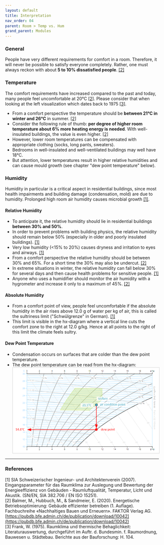 ```yaml
---
layout: default
title: Interpretation
nav_order: 04
parent: Room > Temp vs. Hum
grand_parent: Modules
---
```


### General 
People have very different requirements for comfort in a room. Therefore, it will never be possible to satisfy everyone completely. Rather, one must always reckon with about **5 to 10% dissatisfied people**. <a href="#balmer2020">[2]</a>

### Temperature
The comfort requirements have increased compared to the past and today, many people feel uncomfortable at 20°C <a href="#balmer2020">[2]</a>. Please consider that when looking at the left visualization which dates back to 1975 <a href="#frank1975">[3]</a>. 

- From a comfort perspective the temperature should be **between 21°C in winter and 26°C** in summer. <a href="#balmer2020">[2]</a>
- Consider the following rule of thumb: **per degree of higher room temperature about 6% more heating energy is needed**. With well-insulated buildings, the value is even higher. <a href="#balmer2020">[2]</a>
- However, lower room temperatures can be compensated with appropriate clothing (socks, long pants, sweaters).
- Bedrooms in well-insulated and well-ventilated buildings may well have 18°C.
- But attention, lower temperatures result in higher relative humidities and can cause mould growth (see chapter "dew point temperature" below). 

### Humidity
Humidity in particular is a critical aspect in residential buildings, since most health impairments and building damage (condensation, mold) are due to humidity.
Prolonged high room air humidity causes microbial growth <a href="#sia382_706">[1]</a>.

#### Relative Humidity
- To anticipate it, the relative humidity should lie in residential buildings **between 30% and 50%**.
- In order to prevent problems with building physics, the relative humidity should remain below 50% (especially in older and poorly insulated buildings). <a href="#sia382_706">[1]</a>
- Very low humidity (<15% to 20%) causes dryness and irritation to eyes and airways. <a href="#sia382_706">[1]</a>
- From a comfort perspective the relative humidity should be between 30% and 65%. For a short time the 30% may also be undercut. <a href="#balmer2020">[2]</a>
- In extreme situations in winter, the relative humidity can fall below 30% for several days and then cause health problems for sensitive people. <a href="#sia382_706">[1]</a>
- Anyone who uses a humidifier should monitor the air humidity with a hygrometer and increase it only to a maximum of 45%. <a href="#balmer2020">[2]</a>

#### Absolute Humidity
- From a comfort point of view, people feel uncomfortable if the absolute humidity in the air rises above 12.0 g of water per kg of air, this is called the sultriness limit ("Schwülgrenze" in German). <a href="#sia382_706">[1]</a>
- This limit is visible in the hx-diagram where a vertical line cuts the comfort zone to the right at 12.0 g/kg. Hence at all points to the right of this limit the climate feels sultry.

#### Dew Point Temperature
- Condensation occurs on surfaces that are colder than the dew point temperature.
- The dew point temperature can be read from the hx-diagram:<br>
  <img src="https://raw.githubusercontent.com/hslu-ige-laes/lcm/master/docs/assets/images/roomTempHum_05.PNG" style="border:1px solid lightgrey" width="500px"/>

<hr>

### References
<a id="sia382_706">[1]</a> SIA Schweizerischer Ingenieur- und Architektenverein (2007). Eingangsparameter für das Raumklima zur Auslegung und Bewertung der Energieeffizienz von Gebäuden - Raumluftqualität, Temperatur, Licht und Akustik. (SN/EN, SIA 382.706 / EN ISO 15251).<br>
<a id="balmer2020">[2]</a> Balmer, M., Hubbuch, M., & Sandmeier, E. (2020). Energetische Betriebsoptimierung: Gebäude effizienter betreiben (1. Auflage). Fachbuchreihe «Nachhaltiges Bauen und Erneuern». FAKTOR Verlag AG. [https://pubdb.bfe.admin.ch/de/publication/download/10042](https://pubdb.bfe.admin.ch/de/publication/download/10042)<br>
<a id="frank1975">[3]</a> Frank, W. (1975). Raumklima und thermische Behaglichkeit: Literaturauswertung, durchgeführt im Auftr. d. Bundesmin. f. Raumordnung, Bauwesen u. Städtebau. Berichte aus der Bauforschung: H. 104. <br>
